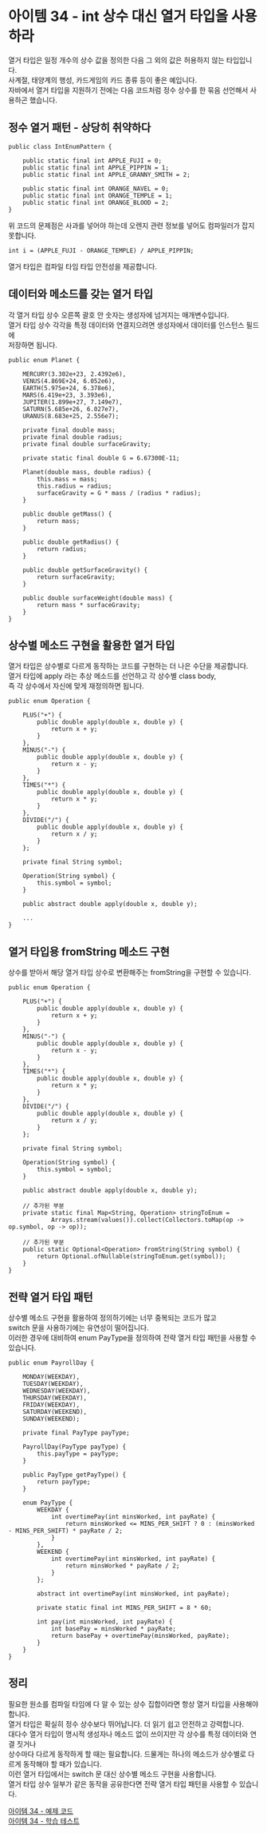 # 아이템 34 - int 상수 대신 열거 타입을 사용하라

열거 타입은 일정 개수의 상수 값을 정의한 다음 그 외의 값은 허용하지 않는 타입입니다.                       
사계절, 태양계의 행성, 카드게임의 카드 종류 등이 좋은 예입니다.        
자바에서 열거 타입을 지원하기 전에는 다음 코드처럼 정수 상수를 한 묶음 선언해서 사용하곤 했습니다.      

## 정수 열거 패턴 - 상당히 취약하다
````
public class IntEnumPattern {

    public static final int APPLE_FUJI = 0;
    public static final int APPLE_PIPPIN = 1;
    public static final int APPLE_GRANNY_SMITH = 2;

    public static final int ORANGE_NAVEL = 0;
    public static final int ORANGE_TEMPLE = 1;
    public static final int ORANGE_BLOOD = 2;
}
````

위 코드의 문제점은 사과를 넣어야 하는데 오렌지 관련 정보를 넣어도 컴파일러가 잡지 못합니다.           
````
int i = (APPLE_FUJI - ORANGE_TEMPLE) / APPLE_PIPPIN;
````

열거 타입은 컴파일 타임 타입 안전성을 제공합니다.         

## 데이터와 메소드를 갖는 열거 타입

각 열거 타입 상수 오른쪽 괄호 안 숫자는 생성자에 넘겨지는 매개변수입니다.     
열거 타입 상수 각각을 특정 데이터와 연결지으려면 생성자에서 데이터를 인스턴스 필드에    
저장하면 됩니다.     

````
public enum Planet {

    MERCURY(3.302e+23, 2.4392e6),
    VENUS(4.869E+24, 6.052e6),
    EARTH(5.975e+24, 6.378e6),
    MARS(6.419e+23, 3.393e6),
    JUPITER(1.899e+27, 7.149e7),
    SATURN(5.685e+26, 6.027e7),
    URANUS(8.683e+25, 2.556e7);

    private final double mass;
    private final double radius;
    private final double surfaceGravity;

    private static final double G = 6.67300E-11;

    Planet(double mass, double radius) {
        this.mass = mass;
        this.radius = radius;
        surfaceGravity = G * mass / (radius * radius);
    }

    public double getMass() {
        return mass;
    }

    public double getRadius() {
        return radius;
    }

    public double getSurfaceGravity() {
        return surfaceGravity;
    }

    public double surfaceWeight(double mass) {
        return mass * surfaceGravity;
    }
}
````

## 상수별 메소드 구현을 활용한 열거 타입

열거 타입은 상수별로 다르게 동작하는 코드를 구현하는 더 나은 수단을 제공합니다.     
열거 타입에 apply 라는 추상 메소드를 선언하고 각 상수별 class body,     
즉 각 상수에서 자신에 맞게 재정의하면 됩니다.      

````
public enum Operation {

    PLUS("+") {
        public double apply(double x, double y) {
            return x + y;
        }
    },
    MINUS("-") {
        public double apply(double x, double y) {
            return x - y;
        }
    },
    TIMES("*") {
        public double apply(double x, double y) {
            return x * y;
        }
    },
    DIVIDE("/") {
        public double apply(double x, double y) {
            return x / y;
        }
    };

    private final String symbol;

    Operation(String symbol) {
        this.symbol = symbol;
    }

    public abstract double apply(double x, double y);
    
    ...
}
````

## 열거 타입용 fromString 메소드 구현

상수를 받아서 해당 열거 타입 상수로 변환해주는 fromString을 구현할 수 있습니다.      

````
public enum Operation {

    PLUS("+") {
        public double apply(double x, double y) {
            return x + y;
        }
    },
    MINUS("-") {
        public double apply(double x, double y) {
            return x - y;
        }
    },
    TIMES("*") {
        public double apply(double x, double y) {
            return x * y;
        }
    },
    DIVIDE("/") {
        public double apply(double x, double y) {
            return x / y;
        }
    };

    private final String symbol;

    Operation(String symbol) {
        this.symbol = symbol;
    }

    public abstract double apply(double x, double y);

    // 추가된 부분
    private static final Map<String, Operation> stringToEnum =
            Arrays.stream(values()).collect(Collectors.toMap(op -> op.symbol, op -> op));

    // 추가된 부분
    public static Optional<Operation> fromString(String symbol) {
        return Optional.ofNullable(stringToEnum.get(symbol));
    }
}
````

## 전략 열거 타입 패턴
 
상수별 메소드 구현을 활용하여 정의하기에는 너무 중복되는 코드가 많고     
switch 문을 사용하기에는 유연성이 떨어집니다.    
이러한 경우에 대비하여 enum PayType을 정의하여 전략 열거 타입 패턴을 사용할 수 있습니다.     

````
public enum PayrollDay {

    MONDAY(WEEKDAY),
    TUESDAY(WEEKDAY),
    WEDNESDAY(WEEKDAY),
    THURSDAY(WEEKDAY),
    FRIDAY(WEEKDAY),
    SATURDAY(WEEKEND),
    SUNDAY(WEEKEND);

    private final PayType payType;

    PayrollDay(PayType payType) {
        this.payType = payType;
    }

    public PayType getPayType() {
        return payType;
    }

    enum PayType {
        WEEKDAY {
            int overtimePay(int minsWorked, int payRate) {
                return minsWorked <= MINS_PER_SHIFT ? 0 : (minsWorked - MINS_PER_SHIFT) * payRate / 2;
            }
        },
        WEEKEND {
            int overtimePay(int minsWorked, int payRate) {
                return minsWorked * payRate / 2;
            }
        };

        abstract int overtimePay(int minsWorked, int payRate);

        private static final int MINS_PER_SHIFT = 8 * 60;

        int pay(int minsWorked, int payRate) {
            int basePay = minsWorked * payRate;
            return basePay + overtimePay(minsWorked, payRate);
        }
    }
}
```` 

## 정리

필요한 원소를 컴파일 타임에 다 알 수 있는 상수 집합이라면 항상 열거 타입을 사용해야 합니다.    
열거 타입은 확실히 정수 상수보다 뛰어납니다. 더 읽기 쉽고 안전하고 강력합니다.    
대다수 열거 타입이 명시적 생성자나 메소드 없이 쓰이지만 각 상수를 특정 데이터와 연결 짓거나     
상수마다 다르게 동작하게 할 때는 필요합니다.
드물게는 하나의 메소드가 상수별로 다르게 동작해야 할 때가 있습니다.    
이런 열거 타입에서는 switch 문 대신 상수별 메소드 구현을 사용합니다.   
열거 타입 상수 일부가 같은 동작을 공유한다면 전략 열거 타입 패턴을 사용할 수 있습니다.       

[아이템 34 - 예제 코드](https://github.com/320Hwany/EffectiveJava/tree/main/src/main/java/effective/chapter6/item34)                                                   
[아이템 34 - 학습 테스트](https://github.com/320Hwany/EffectiveJava/tree/main/src/test/java/effective/chapter6/item34)      



